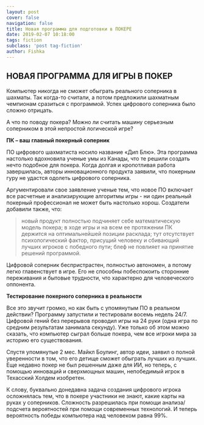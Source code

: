 ```yaml
---
layout: post
cover: false
navigation: false
title: Новая программа для подготовки в ПОКЕРЕ
date: 2019-02-07 10:18:00
tags: fiction
subclass: 'post tag-fiction'
author: Fishka
---
```


## НОВАЯ ПРОГРАММА ДЛЯ ИГРЫ В ПОКЕР

Компьютер никогда не сможет обыграть реального соперника в шахматы. Так когда-то считали, а потом предложили шахматным чемпионам сразиться с программой. Успех цифрового соперника было сложно отрицать. 

А что по поводу покера? Можно ли считать машину серьезным соперником в этой непростой логической игре? 

**ПК – ваш главный покерный соперник**

ПО цифрового шахматиста носило название «Дип Блю». Эта программа настолько вдохновила ученые умы из Канады, что те решили создать нечто подобное для покера. Когда долгая и кропотливая работа завершилась, авторы инновационного продукта заявили, что покерным гуру не удастся одолеть цифрового соперника.

Аргументировали свое заявление ученые тем, что новое ПО включает все расчетные и анализирующие алгоритмы игры - ни один реальный покерный профессионал не может быть настолько хорош.  Создатели добавили также, что:

> новый продукт полностью подчиняет себе математическую модель покера;
> в ходе игры и на всем ее протяжении ПК держится на оптимальнейшей позиции расклада;
> тут отсутствует психологический фактор, присущий человеку и сбивающий лучших игроков с победного пути;
> блеф не повлияет на принятие решений программой.

Цифровой соперник беспристрастен, полностью автономен, а потому легко главенствует в игре. Его не способны побеспокоить сторонние переживания и бытовые трудности, что характерно для человеческого оппонента.

**Тестирование покерного соперника в реальности**

Все это звучит громко, но как быть с упомянутым ПО в реальном действии? Программу запустили и тестировали восемь недель 24/7. Цифровой гений без перерывов проводил игры на 24 руки (одна игра по средним результатам занимала секунду). Уже только об этом можно сказать, что компьютер сыграл больше покера, чем все игроки мира за историю его существования. 

Спустя упомянутые 2 мес. Майкл Боулинг, автор идеи, заявил о полной уверенности в том, что его детище сможет обыграть лучших из лучших. Еще недавно покер не был решенным даже для ИИ, но теперь, с помощью инноваций и сверхмощных машин, непобедимый игрок в Техасский Холдем изобретен. 

К слову, буквально донедавна задача создания цифрового игрока осложнялась тем, что в покере участники не знают, какие карты на руках у соперников. Сложность разрешилась при помощи анализа/подсчета вероятностей при помощи современных технологий. И теперь вероятность победы компьютера над человеком равна 99%. 